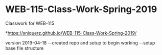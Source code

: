 # WEB-115-Class-Work-Spring-2019
Classwork for WEB-115

*https://sniquerz.github.io/WEB-115-Class-Work-Spring-2019/

version 2019-04-18
--created repo and setup to begin working
--setup base file structure
